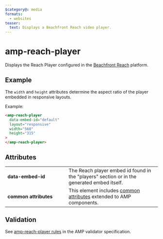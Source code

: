 ```yaml
---
$category@: media
formats:
  - websites
teaser:
  text: Displays a Beachfront Reach video player.
---
```


<!---
Copyright 2016 The AMP HTML Authors. All Rights Reserved.

Licensed under the Apache License, Version 2.0 (the "License");
you may not use this file except in compliance with the License.
You may obtain a copy of the License at

      http://www.apache.org/licenses/LICENSE-2.0

Unless required by applicable law or agreed to in writing, software
distributed under the License is distributed on an "AS-IS" BASIS,
WITHOUT WARRANTIES OR CONDITIONS OF ANY KIND, either express or implied.
See the License for the specific language governing permissions and
limitations under the License.
-->

# amp-reach-player

Displays the Reach Player configured in the <a href="http://beachfrontreach.com">Beachfront Reach</a> platform.

## Example

The `width` and `height` attributes determine the aspect ratio of the player embedded in responsive layouts.

Example:

```html
<amp-reach-player
  data-embed-id="default"
  layout="responsive"
  width="560"
  height="315"
>
</amp-reach-player>
```

## Attributes

<table>
  <tr>
    <td width="40%"><strong>data-embed-id</strong></td>
    <td>The Reach player embed id found in the "players" section or in the generated embed itself.</td>
  </tr>
  <tr>
    <td width="40%"><strong>common attributes</strong></td>
    <td>This element includes <a href="https://amp.dev/documentation/guides-and-tutorials/learn/common_attributes">common attributes</a> extended to AMP components.
</td>
  </tr>
</table>

## Validation

See [amp-reach-player rules](https://github.com/ampproject/amphtml/blob/master/extensions/amp-reach-player/validator-amp-reach-player.protoascii) in the AMP validator specification.

